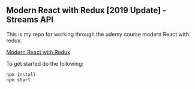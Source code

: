 ## Modern React with Redux [2019 Update] - Streams API
This is my repo for working through the udemy course modern React with redux.

[Modern React with Redux](https://www.udemy.com/course/react-redux/)

To get started do the following:

```
npm install
npm start
```
